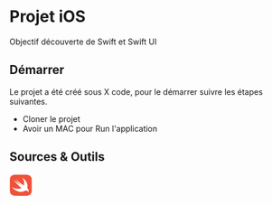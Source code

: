 # Projet iOS

Objectif découverte de Swift et Swift UI

## Démarrer

Le projet a été créé sous X code, pour le démarrer suivre les étapes suivantes.

- Cloner le projet
- Avoir un MAC pour Run l'application

## Sources & Outils

<a href="https://developer.apple.com/swift/" target="_blank" rel="noreferrer"> <img src="https://raw.githubusercontent.com/devicons/devicon/master/icons/swift/swift-original.svg" alt="swift" width="40" height="40"/> </a>

